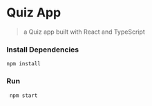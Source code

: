 # Quiz App
>a Quiz app built with React and TypeScript


### Install Dependencies

```
npm install
```

### Run
```
 npm start
```